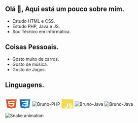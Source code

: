 ## Olá 👋, Aqui está um pouco sobre mim.
- Estudo HTML e CSS.
- Estudo PHP, Java e JS.
- Sou Técnico em Informática.
## Coisas Pessoais.
- Gosto muito de carros.
- Gosto de música.
- Gosto de Jogos.
## Linguagens.
  <div style="display: inline_block"><br>
  <img align="center" alt="Bruno-HTML" height="30" width="40" src="https://raw.githubusercontent.com/devicons/devicon/master/icons/html5/html5-original.svg">
  <img align="center" alt="Bruno-CSS" height="30" width="40" src="https://raw.githubusercontent.com/devicons/devicon/master/icons/css3/css3-original.svg">
  <img align="center" alt="Bruno-PHP" height="30" width="40" src="https://cdn.jsdelivr.net/gh/devicons/devicon/icons/php/php-original.svg">            
  <img align="center" alt="Bruno-Js" height="30" width="40" src="https://raw.githubusercontent.com/devicons/devicon/master/icons/javascript/javascript-plain.svg">
  <img align="center" alt="Bruno-Java" height="30" width="40" src="https://cdn.jsdelivr.net/gh/devicons/devicon/icons/java/java-original-wordmark.svg"> 
  <img align="center" alt="Bruno-Java" height="30" width="40" src="https://cdn.jsdelivr.net/gh/devicons/devicon/icons/python/python-original-wordmark.svg">
  </div>

  ![Snake animation](https://github.com/BrunoTomitao/BrunoTomitao/blob/output/github-contribution-grid-snake.svg)
